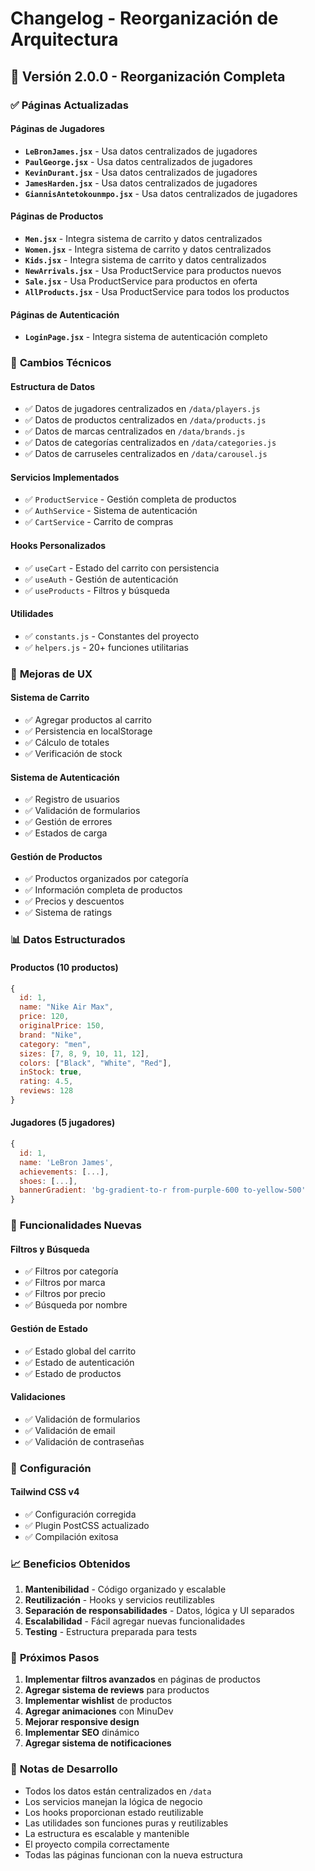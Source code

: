 # Changelog - Reorganización de Arquitectura

## 🎯 **Versión 2.0.0** - Reorganización Completa

### ✅ **Páginas Actualizadas**

#### **Páginas de Jugadores**
- **`LeBronJames.jsx`** - Usa datos centralizados de jugadores
- **`PaulGeorge.jsx`** - Usa datos centralizados de jugadores  
- **`KevinDurant.jsx`** - Usa datos centralizados de jugadores
- **`JamesHarden.jsx`** - Usa datos centralizados de jugadores
- **`GiannisAntetokounmpo.jsx`** - Usa datos centralizados de jugadores

#### **Páginas de Productos**
- **`Men.jsx`** - Integra sistema de carrito y datos centralizados
- **`Women.jsx`** - Integra sistema de carrito y datos centralizados
- **`Kids.jsx`** - Integra sistema de carrito y datos centralizados
- **`NewArrivals.jsx`** - Usa ProductService para productos nuevos
- **`Sale.jsx`** - Usa ProductService para productos en oferta
- **`AllProducts.jsx`** - Usa ProductService para todos los productos

#### **Páginas de Autenticación**
- **`LoginPage.jsx`** - Integra sistema de autenticación completo

### 🔧 **Cambios Técnicos**

#### **Estructura de Datos**
- ✅ Datos de jugadores centralizados en `/data/players.js`
- ✅ Datos de productos centralizados en `/data/products.js`
- ✅ Datos de marcas centralizados en `/data/brands.js`
- ✅ Datos de categorías centralizados en `/data/categories.js`
- ✅ Datos de carruseles centralizados en `/data/carousel.js`

#### **Servicios Implementados**
- ✅ `ProductService` - Gestión completa de productos
- ✅ `AuthService` - Sistema de autenticación
- ✅ `CartService` - Carrito de compras

#### **Hooks Personalizados**
- ✅ `useCart` - Estado del carrito con persistencia
- ✅ `useAuth` - Gestión de autenticación
- ✅ `useProducts` - Filtros y búsqueda

#### **Utilidades**
- ✅ `constants.js` - Constantes del proyecto
- ✅ `helpers.js` - 20+ funciones utilitarias

### 🎨 **Mejoras de UX**

#### **Sistema de Carrito**
- ✅ Agregar productos al carrito
- ✅ Persistencia en localStorage
- ✅ Cálculo de totales
- ✅ Verificación de stock

#### **Sistema de Autenticación**
- ✅ Registro de usuarios
- ✅ Validación de formularios
- ✅ Gestión de errores
- ✅ Estados de carga

#### **Gestión de Productos**
- ✅ Productos organizados por categoría
- ✅ Información completa de productos
- ✅ Precios y descuentos
- ✅ Sistema de ratings

### 📊 **Datos Estructurados**

#### **Productos (10 productos)**
```javascript
{
  id: 1,
  name: "Nike Air Max",
  price: 120,
  originalPrice: 150,
  brand: "Nike",
  category: "men",
  sizes: [7, 8, 9, 10, 11, 12],
  colors: ["Black", "White", "Red"],
  inStock: true,
  rating: 4.5,
  reviews: 128
}
```

#### **Jugadores (5 jugadores)**
```javascript
{
  id: 1,
  name: 'LeBron James',
  achievements: [...],
  shoes: [...],
  bannerGradient: 'bg-gradient-to-r from-purple-600 to-yellow-500'
}
```

### 🚀 **Funcionalidades Nuevas**

#### **Filtros y Búsqueda**
- ✅ Filtros por categoría
- ✅ Filtros por marca
- ✅ Filtros por precio
- ✅ Búsqueda por nombre

#### **Gestión de Estado**
- ✅ Estado global del carrito
- ✅ Estado de autenticación
- ✅ Estado de productos

#### **Validaciones**
- ✅ Validación de formularios
- ✅ Validación de email
- ✅ Validación de contraseñas

### 🔧 **Configuración**

#### **Tailwind CSS v4**
- ✅ Configuración corregida
- ✅ Plugin PostCSS actualizado
- ✅ Compilación exitosa

### 📈 **Beneficios Obtenidos**

1. **Mantenibilidad** - Código organizado y escalable
2. **Reutilización** - Hooks y servicios reutilizables
3. **Separación de responsabilidades** - Datos, lógica y UI separados
4. **Escalabilidad** - Fácil agregar nuevas funcionalidades
5. **Testing** - Estructura preparada para tests

### 🎯 **Próximos Pasos**

1. **Implementar filtros avanzados** en páginas de productos
2. **Agregar sistema de reviews** para productos
3. **Implementar wishlist** de productos
4. **Agregar animaciones** con MinuDev
5. **Mejorar responsive design**
6. **Implementar SEO** dinámico
7. **Agregar sistema de notificaciones**

### 📝 **Notas de Desarrollo**

- Todos los datos están centralizados en `/data`
- Los servicios manejan la lógica de negocio
- Los hooks proporcionan estado reutilizable
- Las utilidades son funciones puras y reutilizables
- La estructura es escalable y mantenible
- El proyecto compila correctamente
- Todas las páginas funcionan con la nueva estructura 